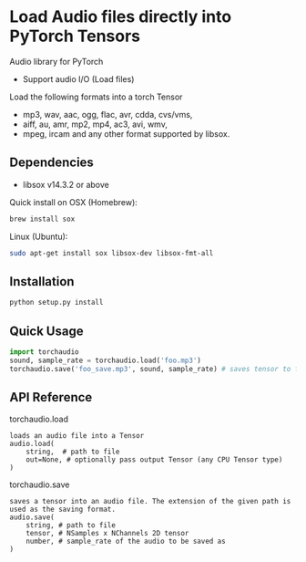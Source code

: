 Load Audio files directly into PyTorch Tensors
================================================

Audio library for PyTorch
 * Support audio I/O (Load files)

Load the following formats into a torch Tensor
 * mp3, wav, aac, ogg, flac, avr, cdda, cvs/vms,
 * aiff, au, amr, mp2, mp4, ac3, avi, wmv,
 * mpeg, ircam and any other format supported by libsox.

Dependencies
------------
* libsox v14.3.2 or above

Quick install on
OSX (Homebrew):
```bash
brew install sox
```
Linux (Ubuntu):
```bash
sudo apt-get install sox libsox-dev libsox-fmt-all
```

Installation
------------

```bash
python setup.py install
```

Quick Usage
-----------

```python
import torchaudio
sound, sample_rate = torchaudio.load('foo.mp3')
torchaudio.save('foo_save.mp3', sound, sample_rate) # saves tensor to file
```

API Reference
-----------
torchaudio.load
```
loads an audio file into a Tensor
audio.load(
	string,  # path to file
	out=None, # optionally pass output Tensor (any CPU Tensor type)
)
```

torchaudio.save
```
saves a tensor into an audio file. The extension of the given path is used as the saving format.
audio.save(
    string, # path to file
	tensor, # NSamples x NChannels 2D tensor
	number, # sample_rate of the audio to be saved as
)
```

